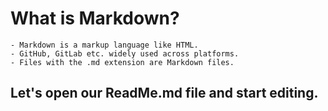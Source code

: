 # What is Markdown?
    - Markdown is a markup language like HTML. 
    - GitHub, GitLab etc. widely used across platforms. 
    - Files with the .md extension are Markdown files.
## Let's open our ReadMe.md file and start editing.
